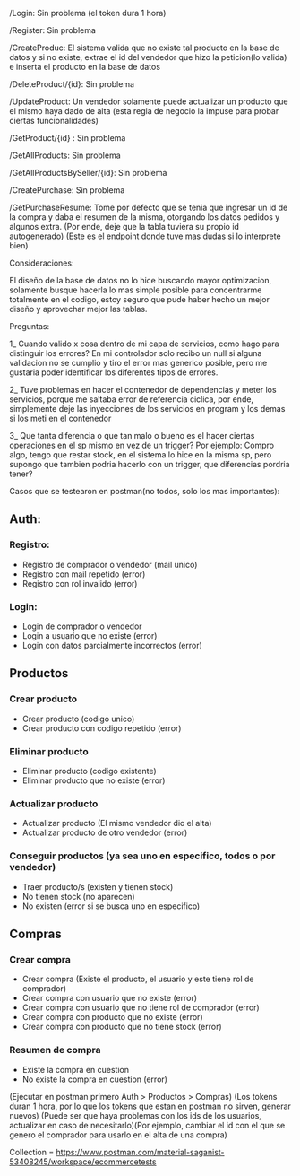 /Login: Sin problema (el token dura 1 hora)

/Register: Sin problema

/CreateProduc: El sistema valida que no existe tal producto en la base de datos y si no existe, extrae el id del vendedor que hizo la peticion(lo valida) e inserta el producto en la base de datos

/DeleteProduct/{id}: Sin problema

/UpdateProduct: Un vendedor solamente puede actualizar un producto que el mismo haya dado de alta (esta regla de negocio la impuse para probar ciertas funcionalidades)

/GetProduct/{id} : Sin problema

/GetAllProducts: Sin problema

/GetAllProductsBySeller/{id}: Sin problema

/CreatePurchase: Sin problema

/GetPurchaseResume: Tome por defecto que se tenia que ingresar un id de la compra y daba el resumen de la misma, otorgando los datos pedidos y algunos extra.
(Por ende, deje que la tabla tuviera su propio id autogenerado)
(Este es el endpoint donde tuve mas dudas si lo interprete bien)

Consideraciones:

El diseño de la base de datos no lo hice buscando mayor optimizacion, solamente busque hacerla lo mas simple posible para concentrarme totalmente en el codigo, estoy seguro que pude haber hecho un mejor diseño y aprovechar mejor las tablas.


Preguntas:

1_ Cuando valido x cosa dentro de mi capa de servicios, como hago para distinguir los errores? En mi controlador solo recibo un null si alguna validacion no se cumplio y tiro el error mas generico posible, pero me gustaria poder identificar los diferentes tipos de errores.

2_ Tuve problemas en hacer el contenedor de dependencias y meter los servicios, porque me saltaba error de referencia ciclica, por ende, simplemente deje las inyecciones de los servicios en program y los demas si los meti en el contenedor

3_ Que tanta diferencia o que tan malo o bueno es el hacer ciertas operaciones en el sp mismo en vez de un trigger? Por ejemplo: Compro algo, tengo que restar stock, en el sistema lo hice en la misma sp, pero supongo que tambien podria hacerlo con un trigger, que diferencias pordria tener?

Casos que se testearon en postman(no todos, solo los mas importantes):

## Auth:

### Registro:
  * Registro de comprador o vendedor (mail unico)
  * Registro con mail repetido (error)
  * Registro con rol invalido (error)

### Login:
  * Login de comprador o vendedor
  * Login a usuario que no existe (error)
  * Login con datos parcialmente incorrectos (error)

## Productos

### Crear producto
  * Crear producto (codigo unico)
  * Crear producto con codigo repetido (error)

### Eliminar producto
  * Eliminar producto (codigo existente)
  * Eliminar producto que no existe (error)

### Actualizar producto
  * Actualizar producto (El mismo vendedor dio el alta)
  * Actualizar producto de otro vendedor (error)

### Conseguir productos (ya sea uno en especifico, todos o por vendedor)
  * Traer producto/s (existen y tienen stock)
  * No tienen stock (no aparecen)
  * No existen (error si se busca uno en especifico)

## Compras

### Crear compra
  * Crear compra (Existe el producto, el usuario y este tiene rol de comprador)
  * Crear compra con usuario que no existe (error)
  * Crear compra con usuario que no tiene rol de comprador (error)
  * Crear compra con producto que no existe (error)
  * Crear compra con producto que no tiene stock (error)

### Resumen de compra
  * Existe la compra en cuestion
  * No existe la compra en cuestion (error)




(Ejecutar en postman primero Auth > Productos > Compras)
(Los tokens duran 1 hora, por lo que los tokens que estan en postman no sirven, generar nuevos)
(Puede ser que haya problemas con los ids de los usuarios, actualizar en caso de necesitarlo)(Por ejemplo, cambiar el id con el que se genero el comprador para usarlo en el alta de una compra)

Collection = https://www.postman.com/material-saganist-53408245/workspace/ecommercetests

